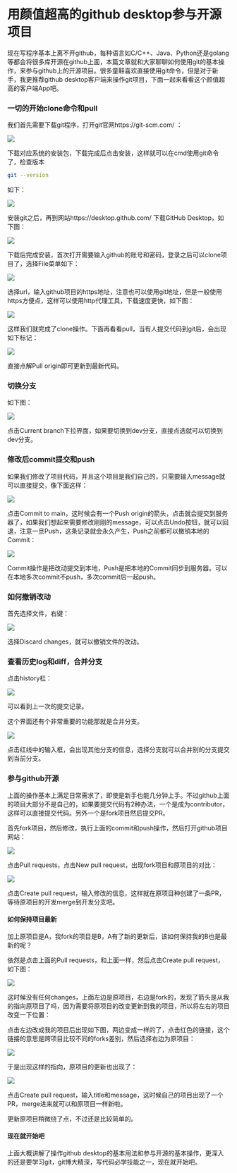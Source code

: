 # 用颜值超高的github desktop参与开源项目

现在写程序基本上离不开github，每种语言如C/C++、Java、Python还是golang等都会将很多库开源在github上面，本篇文章就和大家聊聊如何使用git的基本操作，来参与github上的开源项目。很多童鞋喜欢直接使用git命令，但是对于新手，我更推荐github desktop客户端来操作git项目，下面一起来看看这个颜值超高的客户端App吧。

  
### 一切的开始clone命令和pull

我们首先需要下载git程序，打开git官网https://git-scm.com/ ：

![](https://oss.v8cloud.cn/markdown/a984c288a376abaf1c8ddc7959912fa4.png)

下载对应系统的安装包，下载完成后点击安装，这样就可以在cmd使用git命令了，检查版本

``` bash
git --version
```

如下：

![](https://oss.v8cloud.cn/markdown/f8bff1c6c6d51b86ae68226f90d9d995.png)

安装git之后，再到网站https://desktop.github.com/ 下载GitHub Desktop，如下图：

![](https://oss.v8cloud.cn/markdown/9067cbbee5346638e044421375f4052d.png)

下载后完成安装，首次打开需要输入github的账号和密码，登录之后可以clone项目了，选择File菜单如下：

![](https://oss.v8cloud.cn/markdown/a33d9bf30a155c9eeafb41bfadf8c516.png)

选择url，输入github项目的https地址，注意也可以使用git地址，但是一般使用https方便点，这样可以使用http代理工具，下载速度更快，如下图：

![](https://oss.v8cloud.cn/markdown/55ab2ca1fbddee6023a7dccd67a9953e.png)

这样我们就完成了clone操作。下面再看看pull，当有人提交代码到git后，会出现如下标记：

![](https://oss.v8cloud.cn/markdown/b4925a0f9e7140656a4e2940bdd4bfb0.png)

直接点解Pull origin即可更新到最新代码。

### 切换分支

如下图：

![](https://oss.v8cloud.cn/markdown/b17bdb3f3dd6750d42df3d7e9fabc6a3.png)

点击Current branch下拉界面，如果要切换到dev分支，直接点选就可以切换到dev分支。

  
### 修改后commit提交和push

如果我们修改了项目代码，并且这个项目是我们自己的，只需要输入message就可以直接提交，像下面这样：

![](https://oss.v8cloud.cn/markdown/af32cf0130fc462a096b73483c0b7dc6.png)

点击Commit to main，这时候会有一个Push origin的箭头，点击就会提交到服务器了，如果我们想起来需要修改刚刚的message，可以点击Undo按钮，就可以回退，注意一旦Push，这条记录就会永久产生，Push之前都可以撤销本地的Commit：

![](https://oss.v8cloud.cn/markdown/c9fe97e2c8a19c80691ea802accedc03.png)

Commit操作是把改动提交到本地，Push是把本地的Commit同步到服务器。可以在本地多次commit不push，多次commit后一起push。

### 如何撤销改动

首先选择文件，右键：

![](https://oss.v8cloud.cn/markdown/4dc5997d7588859b5a5b8abab769ea49.png)

选择Discard changes，就可以撤销文件的改动。

### 查看历史log和diff，合并分支

点击history栏：

![](https://oss.v8cloud.cn/markdown/0ad8f336a12e56a3d599ccf1424a9250.png)

可以看到上一次的提交记录。

这个界面还有个非常重要的功能那就是合并分支。

![](https://oss.v8cloud.cn/markdown/b1f00efe4afe8403047340476eb9fdf3.png)

点击红线中的输入框，会出现其他分支的信息，选择分支就可以合并别的分支提交到当前分支。

### 参与github开源

上面的操作基本上满足日常需求了，即使是新手也能几分钟上手。不过github上面的项目大部分不是自己的，如果要提交代码有2种办法，一个是成为contributor，这样可以直接提交代码。另外一个是fork项目然后提交PR。

首先fork项目，然后修改，执行上面的commit和push操作，然后打开github项目网站：

![](https://oss.v8cloud.cn/markdown/48d4d0728eb68ed883e21bdc0e7435d4.png)

点击Pull requests，点击New pull request，出现fork项目和原项目的对比：

![](https://oss.v8cloud.cn/markdown/727943d09e5ab6fe847700523f2d13ab.png)

点击Create pull request，输入修改的信息，这样就在原项目种创建了一条PR，等待原项目的开发merge到开发分支吧。

#### 如何保持项目最新

加上原项目是A，我fork的项目是B，A有了新的更新后，该如何保持我的B也是最新的呢？

依然是点击上面的Pull requests，和上面一样，然后点击Create pull request，如下图：

![](https://oss.v8cloud.cn/markdown/c1d654400ac10bf23954504a79532bde.png)

这时候没有任何changes，上面左边是原项目，右边是fork的，发现了箭头是从我的指向原项目了吗，因为需要将原项目的改变更新到我的项目，所以将左右的项目改变一下位置：

点击左边改成我的项目后出现如下图，两边变成一样的了，点击红色的链接，这个链接的意思是跨项目比较不同的forks差别，然后选择右边为原项目：

![](https://oss.v8cloud.cn/markdown/6e8a48e32c2bbb71013181a8abdafcdc.png)

于是出现这样的指向，原项目的更新也出现了：

![](https://oss.v8cloud.cn/markdown/1bfa005ab58b242b8872dd17fbdb2e68.png)

点击Create pull request，输入title和message，这时候自己的项目出现了一个PR，merge进来就可以和原项目一样新啦。

更新原项目稍微绕了点，不过还是比较简单的。

#### 现在就开始吧

上面大概讲解了操作github desktop的基本用法和参与开源的基本操作，更深入的还是要学习git，git博大精深，写代码必学技能之一，现在就开始吧。

  
  
